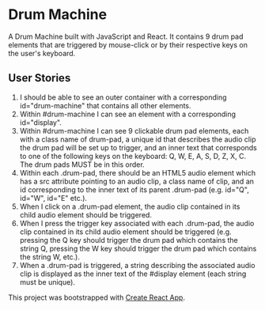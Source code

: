 # Drum Machine
A Drum Machine built with JavaScript and React. It contains 9 drum pad elements that are triggered by mouse-click or by their respective keys on the user's keyboard.

## User Stories
1. I should be able to see an outer container with a corresponding id="drum-machine" that contains all other elements.
2. Within #drum-machine I can see an element with a corresponding id="display".
3. Within #drum-machine I can see 9 clickable drum pad elements, each with a class name of drum-pad, a unique id that describes the audio clip the drum pad will be set up to trigger, and an inner text that corresponds to one of the following keys on the keyboard: Q, W, E, A, S, D, Z, X, C. The drum pads MUST be in this order.
4. Within each .drum-pad, there should be an HTML5 audio element which has a src attribute pointing to an audio clip, a class name of clip, and an id corresponding to the inner text of its parent .drum-pad (e.g. id="Q", id="W", id="E" etc.).
5. When I click on a .drum-pad element, the audio clip contained in its child audio element should be triggered.
6. When I press the trigger key associated with each .drum-pad, the audio clip contained in its child audio element should be triggered (e.g. pressing the Q key should trigger the drum pad which contains the string Q, pressing the W key should trigger the drum pad which contains the string W, etc.).
7. When a .drum-pad is triggered, a string describing the associated audio clip is displayed as the inner text of the #display element (each string must be unique).


This project was bootstrapped with [Create React App](https://github.com/facebook/create-react-app).